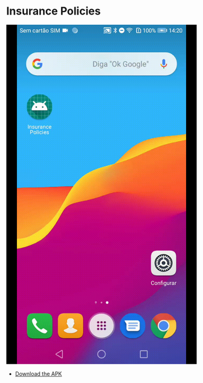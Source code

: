 Insurance Policies
=============================================

![Demonstration](demonstration.gif)

* [Download the APK](insurance-policies-android.apk)
